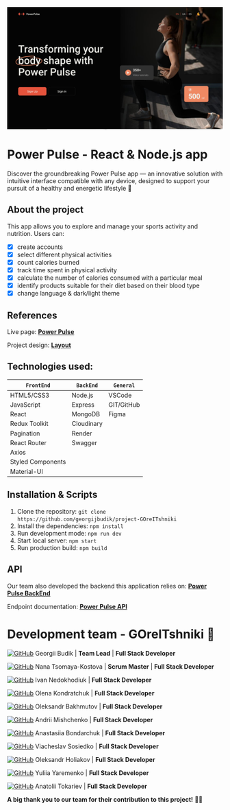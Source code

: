 <img width="980" alt="readme" src="pho/readme-cover.jpg">

# Power Pulse - React & Node.js app

Discover the groundbreaking Power Pulse app — an innovative solution with
intuitive interface compatible with any device, designed to support your pursuit
of a healthy and energetic lifestyle :runner:

## About the project

This app allows you to explore and manage your sports activity and nutrition.
Users can:

- [x] create accounts
- [x] select different physical activities
- [x] count calories burned
- [x] track time spent in physical activity
- [x] calculate the number of calories consumed with a particular meal
- [x] identify products suitable for their diet based on their blood type
- [x] change language & dark/light theme

## References

Live page:
[**Power Pulse**](https://georgijbudik.github.io/project-GOreITshniki)

Project design:
[**Layout**](https://www.figma.com/file/FHAaMcWwZCDbzWPlowFhEf/Power-Pulse?type=design&mode=design&t=pEbMMrU24sjh3Lm3-0)

## Technologies used:

| `FrontEnd`        | `BackEnd`  | `General`  |
| ----------------- | ---------- | ---------- |
| HTML5/CSS3        | Node.js    | VSCode     |
| JavaScript        | Express    | GIT/GitHub |
| React             | MongoDB    | Figma      |
| Redux Toolkit     | Cloudinary |            |
| Pagination        | Render     |            |
| React Router      | Swagger    |            |
| Axios             |            |            |
| Styled Components |            |            |
| Material-UI       |            |            |

## Installation & Scripts

1. Clone the repository:
   `git clone https://github.com/georgijbudik/project-GOreITshniki`
2. Install the dependencies: `npm install`
3. Run development mode: `npm run dev`
4. Start local server: `npm start`
5. Run production build: `npm build`

## API

Our team also developed the backend this application relies on:
[**Power Pulse BackEnd**](https://github.com/georgijbudik/backend-GOreITshniki)

Endpoint documentation:
[**Power Pulse API**](https://backend-project-dl3a.onrender.com/api-docs/)

# Development team - GOreITshniki :eyes:

[![GitHub](https://img.shields.io/badge/GitHub-100000?style=flat&logo=github&logoColor=white)](https://github.com/georgijbudik)
Georgii Budik | **Team Lead** | **Full Stack Developer**

[![GitHub](https://img.shields.io/badge/GitHub-100000?style=flat&logo=github&logoColor=white)](https://github.com/NanaTsK)
Nana Tsomaya-Kostova | **Scrum Master** | **Full Stack Developer**

[![GitHub](https://img.shields.io/badge/GitHub-100000?style=flat&logo=github&logoColor=white)](https://github.com/Ivan011001)
Ivan Nedokhodiuk | **Full Stack Developer**

[![GitHub](https://img.shields.io/badge/GitHub-100000?style=flat&logo=github&logoColor=white)](https://github.com/olenakond)
Olena Kondratchuk | **Full Stack Developer**

[![GitHub](https://img.shields.io/badge/GitHub-100000?style=flat&logo=github&logoColor=white)](https://github.com/bajmutov)
Oleksandr Bakhmutov | **Full Stack Developer**

[![GitHub](https://img.shields.io/badge/GitHub-100000?style=flat&logo=github&logoColor=white)](https://github.com/AndriiMishch)
Andrii Mishchenko | **Full Stack Developer**

[![GitHub](https://img.shields.io/badge/GitHub-100000?style=flat&logo=github&logoColor=white)](https://github.com/AnastasiaBndr)
Anastasiia Bondarchuk | **Full Stack Developer**

[![GitHub](https://img.shields.io/badge/GitHub-100000?style=flat&logo=github&logoColor=white)](https://github.com/Slav-0N)
Viacheslav Sosiedko | **Full Stack Developer**

[![GitHub](https://img.shields.io/badge/GitHub-100000?style=flat&logo=github&logoColor=white)](https://github.com/Golik07)
Oleksandr Holiakov | **Full Stack Developer**

[![GitHub](https://img.shields.io/badge/GitHub-100000?style=flat&logo=github&logoColor=white)](https://github.com/yuliatos12)
Yuliia Yaremenko | **Full Stack Developer**

[![GitHub](https://img.shields.io/badge/GitHub-100000?style=flat&logo=github&logoColor=white)](https://github.com/Anatolii2709)
Anatolii Tokariev | **Full Stack Developer**

**A big thank you to our team for their contribution to this project!**
:blue_heart::yellow_heart:
